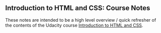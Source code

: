 ## Introduction to HTML and CSS: Course Notes

These notes are intended to be a high level overview / quick refresher of the contents of the Udacity course [Introduction to HTML and CSS](https://www.udacity.com/course/intro-to-html-and-css--ud304).


